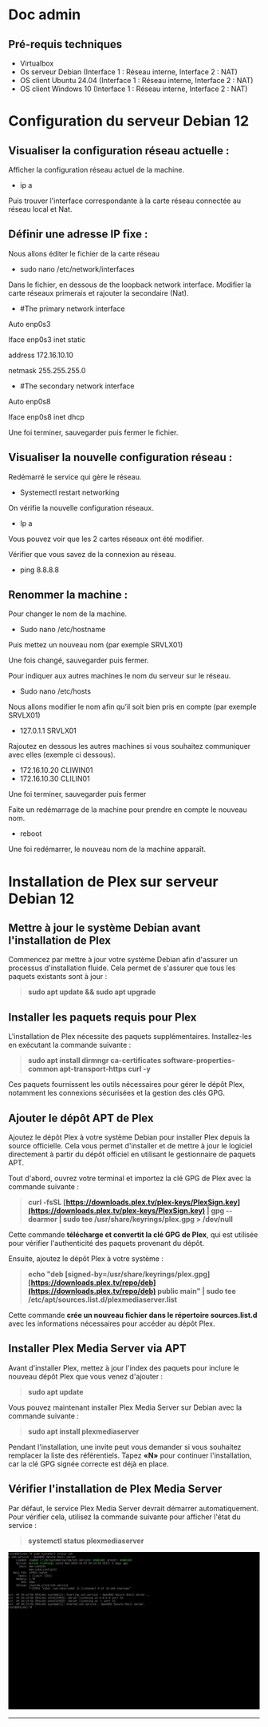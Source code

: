 # Doc admin

## Pré-requis techniques
- Virtualbox
- Os serveur Debian (Interface 1 : Réseau interne, Interface 2 : NAT)
- OS client Ubuntu 24.04 (Interface 1 : Réseau interne, Interface 2 : NAT)
- OS client Windows 10 (Interface 1 : Réseau interne, Interface 2 : NAT)

# Configuration du serveur Debian 12

## Visualiser la configuration réseau actuelle :

Afficher la configuration réseau actuel de la machine.
- ip a
  
Puis trouver l'interface correspondante à la carte réseau connectée au réseau local et Nat. 

## Définir une adresse IP fixe :
Nous allons éditer le fichier de la carte réseau
- sudo nano /etc/network/interfaces
  
Dans le fichier, en dessous de the loopback network interface. Modifier la carte réseaux primerais et rajouter la secondaire (Nat).

- #The primary network interface

Auto enp0s3

Iface enp0s3 inet static
	
 address 172.16.10.10
	
 netmask 255.255.255.0

- #The secondary network interface

Auto enp0s8

Iface enp0s8 inet dhcp

Une foi terminer, sauvegarder puis fermer le fichier.

## Visualiser la nouvelle configuration réseau :

Redémarré le service qui gère le réseau.
- Systemectl restart networking

On vérifie la nouvelle configuration réseaux.
- Ip a
  
Vous pouvez voir que les 2 cartes réseaux ont été modifier.

Vérifier que vous savez de la connexion au réseau.
- ping 8.8.8.8

## Renommer la machine :

Pour changer le nom de la machine.
- Sudo nano /etc/hostname
  
Puis mettez un nouveau nom (par exemple SRVLX01)

Une fois changé, sauvegarder puis fermer.

Pour indiquer aux autres machines le nom du serveur sur le réseau.
- Sudo nano /etc/hosts
  
Nous allons modifier le nom afin qu’il soit bien pris en compte (par exemple SRVLX01)
- 127.0.1.1	SRVLX01

Rajoutez en dessous les autres machines si vous souhaitez communiquer avec elles (exemple ci dessous).
- 172.16.10.20	 CLIWIN01
- 172.16.10.30	 CLILIN01
  
Une foi terminer, sauvegarder puis fermer

Faite un redémarrage de la machine pour prendre en compte le nouveau nom.
- reboot
  
Une foi redémarrer, le nouveau nom de la machine apparaît.

# **Installation de Plex sur serveur Debian 12**
 
## **Mettre à jour le système Debian avant l'installation de Plex**
 
Commencez par mettre à jour votre système Debian afin d'assurer un processus d'installation fluide. Cela permet de s'assurer que tous les paquets existants sont à jour :
 
> **sudo apt update && sudo apt upgrade**
 
## **Installer les paquets requis pour Plex**
 
L'installation de Plex nécessite des paquets supplémentaires. Installez-les en exécutant la commande suivante :
 
> **sudo apt install dirmngr ca-certificates software-properties-common apt-transport-https curl -y**
 
Ces paquets fournissent les outils nécessaires pour gérer le dépôt Plex, notamment les connexions sécurisées et la gestion des clés GPG.
 
## **Ajouter le dépôt APT de Plex**
 
Ajoutez le dépôt Plex à votre système Debian pour installer Plex depuis la source officielle. Cela vous permet d'installer et de mettre à jour le logiciel directement à partir du dépôt officiel en utilisant le gestionnaire de paquets APT.
 
Tout d'abord, ouvrez votre terminal et importez la clé GPG de Plex avec la commande suivante :
 
> **curl -fsSL [https://downloads.plex.tv/plex-keys/PlexSign.key](https://downloads.plex.tv/plex-keys/PlexSign.key) | gpg --dearmor | sudo tee /usr/share/keyrings/plex.gpg > /dev/null**
 
Cette commande **télécharge et convertit la clé GPG de Plex**, qui est utilisée pour vérifier l'authenticité des paquets provenant du dépôt.
 
Ensuite, ajoutez le dépôt Plex à votre système :
 
> **echo "deb [signed-by=/usr/share/keyrings/plex.gpg] [https://downloads.plex.tv/repo/deb](https://downloads.plex.tv/repo/deb) public main" | sudo tee /etc/apt/sources.list.d/plexmediaserver.list**
 
Cette commande **crée un nouveau fichier dans le répertoire sources.list.d** avec les informations nécessaires pour accéder au dépôt Plex.
 
## **Installer Plex Media Server via APT**
 
Avant d'installer Plex, mettez à jour l'index des paquets pour inclure le nouveau dépôt Plex que vous venez d'ajouter :
 
> **sudo apt update**
 
Vous pouvez maintenant installer Plex Media Server sur Debian avec la commande suivante :
 
> **sudo apt install plexmediaserver**
 
Pendant l'installation, une invite peut vous demander si vous souhaitez remplacer la liste des référentiels. Tapez **«N»** pour continuer l'installation, car la clé GPG signée correcte est déjà en place.
 
## **Vérifier l'installation de Plex Media Server**
 
Par défaut, le service Plex Media Server devrait démarrer automatiquement. Pour vérifier cela, utilisez la commande suivante pour afficher l'état du service :
 
> **systemctl status plexmediaserver**


![Serveur actif](./IMAGES/serverOk.png)


----------
